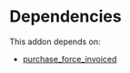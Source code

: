 # Dependencies

This addon depends on:

- [purchase_force_invoiced](https://github.com/bringout/oca-workflow-process)
